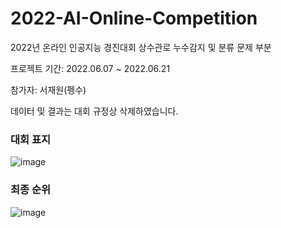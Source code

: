 # 2022-AI-Online-Competition
2022년 온라인 인공지능 경진대회 상수관로 누수감지 및 분류 문제 부분

프로젝트 기간: 2022.06.07 ~ 2022.06.21

참가자: 서재원(펭수)

데이터 및 결과는 대회 규정상 삭제하였습니다.

### 대회 표지
![image](https://github.com/sepengsu/2022-AI-Online-Competition/assets/111292354/6a423084-8447-4ab5-818f-779b59bc1f3f)

### 최종 순위
![image](https://github.com/sepengsu/2022-AI-Online-Competition/assets/111292354/8e11dbd6-314b-42b4-8a2f-65247a9935b0)

